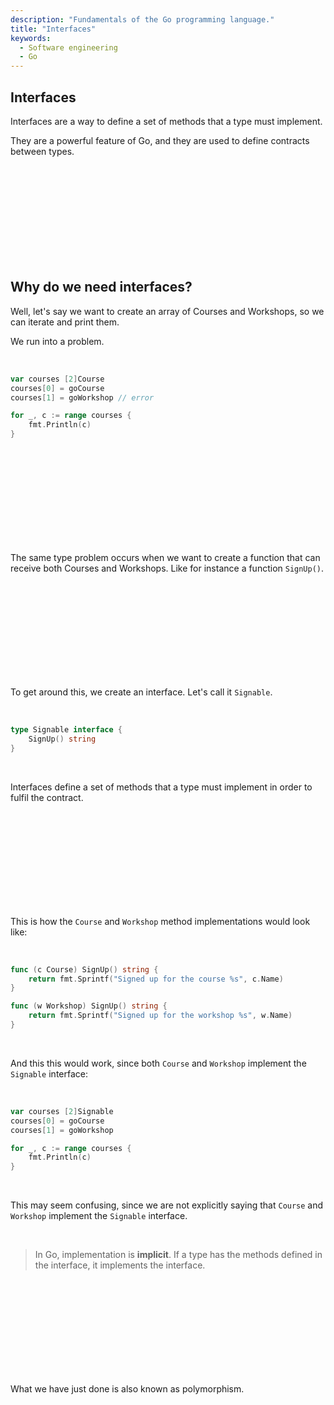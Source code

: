 ```yaml
---
description: "Fundamentals of the Go programming language."
title: "Interfaces"
keywords:
  - Software engineering
  - Go
---
```


## Interfaces

Interfaces are a way to define a set of methods that a type must implement.

They are a powerful feature of Go, and they are used to define contracts between types.

</br>
</br>
</br>
</br>
</br>
</br>
</br>
</br>
</br>

## Why do we need interfaces?

Well, let's say we want to create an array of Courses and Workshops, so we can iterate and print them.

We run into a problem.

</br>

```go
var courses [2]Course
courses[0] = goCourse
courses[1] = goWorkshop // error

for _, c := range courses {
    fmt.Println(c)
}
```

</br>
</br>
</br>
</br>
</br>
</br>
</br>
</br>
</br>

The same type problem occurs when we want to create a function that can receive both Courses and Workshops. Like for instance a function `SignUp()`.

</br>
</br>
</br>
</br>
</br>
</br>
</br>
</br>
</br>

To get around this, we create an interface. Let's call it `Signable`.

</br>

```go
type Signable interface {
    SignUp() string
}
```

</br>

Interfaces define a set of methods that a type must implement in order to fulfil the contract.

</br>
</br>
</br>
</br>
</br>
</br>
</br>
</br>
</br>

This is how the `Course` and `Workshop` method implementations would look like:

</br>

```go
func (c Course) SignUp() string {
    return fmt.Sprintf("Signed up for the course %s", c.Name)
}

func (w Workshop) SignUp() string {
    return fmt.Sprintf("Signed up for the workshop %s", w.Name)
}
```

</br>

And this this would work, since both `Course` and `Workshop` implement the `Signable` interface:

</br>

```go
var courses [2]Signable
courses[0] = goCourse
courses[1] = goWorkshop

for _, c := range courses {
    fmt.Println(c)
}
```

</br>

This may seem confusing, since we are not explicitly saying that `Course` and `Workshop` implement the `Signable` interface.

</br>

> In Go, implementation is **implicit**. If a type has the methods defined in the interface, it implements the interface.

</br>
</br>
</br>
</br>
</br>
</br>
</br>
</br>
</br>

What we have just done is also known as polymorphism.

</br>
</br>
